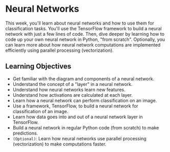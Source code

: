 # Neural Networks

This week, you'll learn about neural networks and how to use them for classification tasks. You'll use the TensorFlow framework to build a neural network with just a few lines of code. Then, dive deeper by learning how to code up your own neural network in Python, "from scratch". Optionally, you can learn more about how neural network computations are implemented efficiently using parallel processing (vectorization).

## Learning Objectives

- Get familiar with the diagram and components of a neural network.
- Understand the concept of a "layer" in a neural network.
- Understand how neural networks learn new features.
- Understand how activations are calculated at each layer.
- Learn how a neural network can perform classification on an image.
- Use a framework, TensorFlow, to build a neural network for classification of an image.
- Learn how data goes into and out of a neural network layer in TensorFlow.
- Build a neural network in regular Python code (from scratch) to make predictions.
- `(Optional)`: Learn how neural networks use parallel processing (vectorization) to make computations faster.

